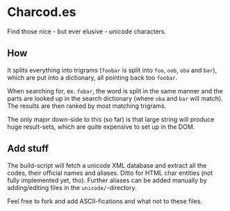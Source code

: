 Charcod.es
==========

Find those nice - but ever elusive - unicode characters.

How
---

It splits everything into trigrams (`foobar` is split into `foo`, `oob`, `oba`
and `bar`), which are put into a dictionary, all pointing back too `foobar`.

When searching for, ex. `fobar`, the word is split in the same manner and the
parts are looked up in the search dictionary (where `oba` and `bar` will
match). The results are then ranked by most matching trigrams.

The only major down-side to this (so far) is that large string will produce
huge result-sets, which are quite expensive to set up in the DOM.

Add stuff
---------

The build-script will fetch a unicode XML database and extract all the codes,
their official names and aliases. Ditto for HTML char entities (not fully
implemented yet, tho). Further aliases can be added manually by adding/editing
files in the `unicode/`-directory.

Feel free to fork and add ASCII-fications and what not to these files.

